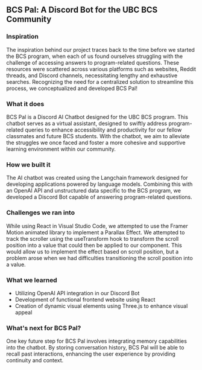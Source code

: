 ## BCS Pal: A Discord Bot for the UBC BCS Community 

### Inspiration

The inspiration behind our project traces back to the time before we started the BCS program, when each of us found ourselves struggling with the challenge of accessing answers to 
program-related questions. These resources were scattered across various platforms such as websites, Reddit threads, and Discord channels, necessitating lengthy and exhaustive searches. 
Recognizing the need for a centralized solution to streamline this process, we conceptualized and developed BCS Pal!

### What it does

BCS Pal is a Discord AI Chatbot designed for the UBC BCS program. This chatbot serves as a virtual assistant, designed to swiftly address program-related queries to enhance accessibility 
and productivity for our fellow classmates and future BCS students. With the chatbot, we aim to alleviate the struggles we once faced and foster a more cohesive and supportive learning environment within our community.

### How we built it

The AI chatbot was created using the Langchain framework designed for developing applications powered by language models. Combining this with an OpenAI API and unstructured data specific to the BCS program, 
we developed a Discord Bot capable of answering program-related questions. 

### Challenges we ran into

While using React in Visual Studio Code, we attempted to use the Framer Motion animated library to implement a Parallax Effect. We attempted to track the scroller using the useTransform hook to transform the scroll position into a value 
that could then be applied to our component. This would allow us to implement the effect based on scroll position, but a problem arose when we had difficulties transitioning the scroll position into a value.

### What we learned

+ Utilizing OpenAI API integration in our Discord Bot
+ Development of functional frontend website using React
+ Creation of dynamic visual elements using Three.js to enhance visual appeal

### What's next for BCS Pal?

One key future step for BCS Pal involves integrating memory capabilities into the chatbot. By storing conversation history, BCS Pal will be able to recall past interactions, enhancing the user experience by providing continuity and context.
